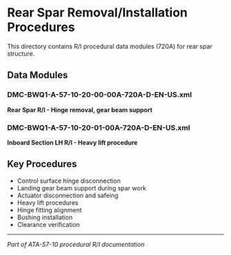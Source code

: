 # Rear Spar Removal/Installation Procedures

This directory contains R/I procedural data modules (720A) for rear spar structure.

## Data Modules

### DMC-BWQ1-A-57-10-20-00-00A-720A-D-EN-US.xml
**Rear Spar R/I - Hinge removal, gear beam support**

### DMC-BWQ1-A-57-10-20-01-00A-720A-D-EN-US.xml
**Inboard Section LH R/I - Heavy lift procedure**

## Key Procedures

- Control surface hinge disconnection
- Landing gear beam support during spar work
- Actuator disconnection and safeing
- Heavy lift procedures
- Hinge fitting alignment
- Bushing installation
- Clearance verification

---

*Part of ATA-57-10 procedural R/I documentation*
